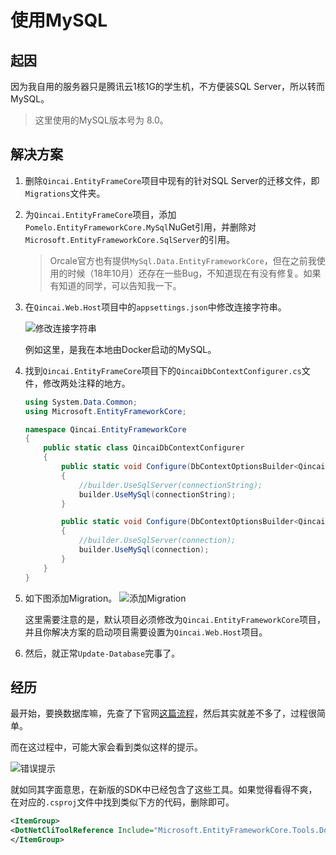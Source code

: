 # 使用MySQL

## 起因

因为我自用的服务器只是腾讯云1核1G的学生机，不方便装SQL Server，所以转而MySQL。

> 这里使用的MySQL版本号为 8.0。

## 解决方案

1. 删除`Qincai.EntityFrameCore`项目中现有的针对SQL Server的迁移文件，即`Migrations`文件夹。
2. 为`Qincai.EntityFrameCore`项目，添加`Pomelo.EntityFrameworkCore.MySql`NuGet引用，并删除对`Microsoft.EntityFrameworkCore.SqlServer`的引用。

    > Orcale官方也有提供`MySql.Data.EntityFrameworkCore`，但在之前我使用的时候（18年10月）还存在一些Bug，不知道现在有没有修复。如果有知道的同学，可以告知我一下。
3. 在`Qincai.Web.Host`项目中的`appsettings.json`中修改连接字符串。

    ![修改连接字符串](../Images/ABP框架入门踩坑/使用MySQL/修改连接字符串.png)

    例如这里，是我在本地由Docker启动的MySQL。
4. 找到`Qincai.EntityFrameCore`项目下的`QincaiDbContextConfigurer.cs`文件，修改两处注释的地方。

    ```csharp
    using System.Data.Common;
    using Microsoft.EntityFrameworkCore;

    namespace Qincai.EntityFrameworkCore
    {
        public static class QincaiDbContextConfigurer
        {
            public static void Configure(DbContextOptionsBuilder<QincaiDbContext> builder, string connectionString)
            {
                //builder.UseSqlServer(connectionString);
                builder.UseMySql(connectionString);
            }

            public static void Configure(DbContextOptionsBuilder<QincaiDbContext> builder, DbConnection connection)
            {
                //builder.UseSqlServer(connection);
                builder.UseMySql(connection);
            }
        }
    }
    ```
5. 如下图添加Migration。
    ![添加Migration](../Images/ABP框架入门踩坑/使用MySQL/添加Migration.png)

    这里需要注意的是，默认项目必须修改为`Qincai.EntityFrameworkCore`项目，并且你解决方案的启动项目需要设置为`Qincai.Web.Host`项目。
6. 然后，就正常`Update-Database`完事了。

## 经历

最开始，要换数据库嘛，先查了下官网[这篇流程](https://aspnetboilerplate.com/Pages/Documents/EF-Core-MySql-Integration)，然后其实就差不多了，过程很简单。

而在这过程中，可能大家会看到类似这样的提示。

![错误提示](../Images/ABP框架入门踩坑/使用MySQL/错误提示.png)

就如同其字面意思，在新版的SDK中已经包含了这些工具。如果觉得看得不爽，在对应的`.csproj`文件中找到类似下方的代码，删除即可。

```xml
<ItemGroup>
<DotNetCliToolReference Include="Microsoft.EntityFrameworkCore.Tools.DotNet" Version="2.0.0" />
</ItemGroup>
```